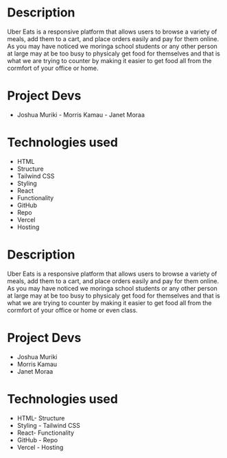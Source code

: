 # Description 
Uber Eats is a responsive platform that allows users to browse a variety of meals, add them to a cart, and place orders easily and pay for them online. As you may have noticed we moringa school students or any other person at large may at be too busy to physicaly get food for themselves and that is what we are trying to counter by making it easier to get food all from the cormfort of your office or home. 
# Project Devs 
- Joshua Muriki - Morris Kamau - Janet Moraa 
# Technologies used 
- HTML 
- Structure 
- Tailwind CSS 
- Styling 
- React 
- Functionality 
- GitHub 
- Repo 
- Vercel 
- Hosting
# Description
Uber Eats is a responsive platform that allows users to browse a variety of meals, add them to a cart, and place orders easily and pay for them online. As you may have noticed we moringa school students or any other person at large may at be too busy to physicaly get food for themselves and that is what we are trying to counter by making it easier to get food all from the cormfort of your office or home or even class. 
# Project Devs
- Joshua Muriki
- Morris Kamau
- Janet Moraa
# Technologies used
- HTML- Structure
- Styling - Tailwind CSS
- React- Functionality
- GitHub - Repo
- Vercel - Hosting
